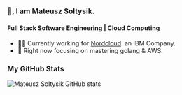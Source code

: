 ### 👋, I am Mateusz Soltysik.

#### Full Stack Software Engineering | Cloud Computing

- 👨‍💻 Currently working for [Nordcloud](https://nordcloud.com/): an IBM Company.
- 📖 Right now focusing on mastering golang & AWS.

### My GitHub Stats
![Mateusz Soltysik GitHub stats](https://github-readme-stats.vercel.app/api?username=msoltysik&count_private=true&show_icons=true&theme=github&hide_title=true)

